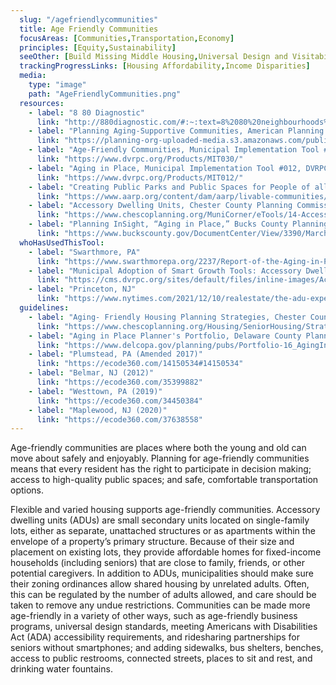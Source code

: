 ```yaml
---
  slug: "/agefriendlycommunities"
  title: Age Friendly Communities 
  focusAreas: [Communities,Transportation,Economy]
  principles: [Equity,Sustainability]
  seeOther: [Build Missing Middle Housing,Universal Design and Visitability,Infill Ordinances]
  trackingProgressLinks: [Housing Affordability,Income Disparities]
  media: 
    type: "image"
    path: "AgeFriendlyCommunities.png"
  resources: 
    - label: "8 80 Diagnostic"
      link: "http://880diagnostic.com/#:~:text=8%2080%20neighbourhoods%20are%20ones,built%20environment%20are%20inherently%20inclusive"
    - label: "Planning Aging-Supportive Communities, American Planning Association (APA)"
      link: "https://planning-org-uploaded-media.s3.amazonaws.com/publication/online/PAS-Report-579.pdf"
    - label: "Age-Friendly Communities, Municipal Implementation Tool #030, DVRPC"
      link: "https://www.dvrpc.org/Products/MIT030/"
    - label: "Aging in Place, Municipal Implementation Tool #012, DVRPC"
      link: "https://www.dvrpc.org/Products/MIT012/"
    - label: "Creating Public Parks and Public Spaces for People of all Ages, AARP"
      link: "https://www.aarp.org/content/dam/aarp/livable-communities/livable-documents/documents-2018/Parks%20Guide-LR-091018-singles.pdf"
    - label: "Accessory Dwelling Units, Chester County Planning Commission"
      link: "https://www.chescoplanning.org/MuniCorner/eTools/14-AccessoryUnits.cfm"
    - label: "Planning InSight, “Aging in Place,” Bucks County Planning Commission"
      link: "https://www.buckscounty.gov/DocumentCenter/View/3390/March-2021-Planning-InSight-Issue-20"
  whoHasUsedThisTool: 
    - label: "Swarthmore, PA"
      link: "https://www.swarthmorepa.org/2237/Report-of-the-Aging-in-Place-Task-Force"
    - label: "Municipal Adoption of Smart Growth Tools: Accessory Dwelling Units,  DVRPC (2020)"
      link: "https://cms.dvrpc.org/sites/default/files/inline-images/AccessoryDwelling.pdf"
    - label: "Princeton, NJ"
      link: "https://www.nytimes.com/2021/12/10/realestate/the-adu-experiment.html"
  guidelines: 
    - label: "Aging- Friendly Housing Planning Strategies, Chester County Planning Commission, PA"
      link: "https://www.chescoplanning.org/Housing/SeniorHousing/Strategies.cfm"
    - label: "Aging in Place Planner's Portfolio, Delaware County Planning Department, PA (2018)"
      link: "https://www.delcopa.gov/planning/pubs/Portfolio-16_AgingInPlace.pdf"
    - label: "Plumstead, PA (Amended 2017)"
      link: "https://ecode360.com/14150534#14150534"
    - label: "Belmar, NJ (2012)"
      link: "https://ecode360.com/35399882"
    - label: "Westtown, PA (2019)"
      link: "https://ecode360.com/34450384"
    - label: "Maplewood, NJ (2020)"
      link: "https://ecode360.com/37638558"
---
```


Age-friendly communities are places where both the young and old can move about safely and enjoyably. Planning for age-friendly communities means that every resident has the right to participate in decision making; access to high-quality public spaces; and safe, comfortable transportation options.

Flexible and varied housing supports age-friendly communities. Accessory dwelling units (ADUs) are small secondary units located on single-family lots, either as separate, unattached structures or as apartments within the envelope of a property’s primary structure. Because of their size and placement on existing lots, they provide affordable homes for fixed-income households (including seniors) that are close to family, friends, or other potential caregivers. In addition to ADUs, municipalities should make sure their zoning ordinances allow shared housing by unrelated adults. Often, this can be regulated by the number of adults allowed, and care should be taken to remove any undue restrictions. Communities can be made more age-friendly in a variety of other ways, such as age-friendly business programs, universal design standards, meeting Americans with Disabilities Act (ADA) accessibility requirements, and ridesharing partnerships for seniors without smartphones; and adding sidewalks, bus shelters, benches, access to public restrooms, connected streets, places to sit and rest, and drinking water fountains.
